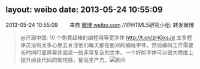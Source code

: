 layout: weibo
date: 2013-05-24 10:55:09
---
2013-05-24 10:55:09  &nbsp;&nbsp;&nbsp;&nbsp;&nbsp;&nbsp; 来自 <a href="http://weibo.com/" rel="nofollow">微博 weibo.com</a>
//@HTML5研究小组: 转发微博
>  @开源中国: 10 个免费超棒的编程用等宽字体 http://t.cn/zHGxsJd 太多程序员没有太多心思去关注他们每天都在面对的编程字体，然后编码工作需要长时间盯着屏幕并阅读一些非常复杂的文本。一个好的字体可以很大程度上提升阅读代码的愉悦感，提高生产力。 ​​​
>  ![图片](https://ww2.sinaimg.cn/large/5375acf5gw1e4z3rsxbstj20ci07qgmu.jpg)
